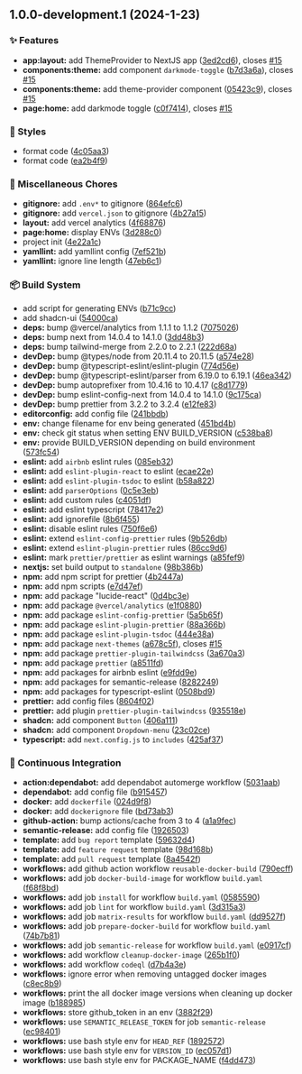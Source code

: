 ## 1.0.0-development.1 (2024-1-23)


### :sparkles: Features

* **app:layout:** add ThemeProvider to NextJS app ([3ed2cd6](https://github.com/Clumsy-Coder/exercise-tracker/commit/3ed2cd6ccdea7dcf9e443e775be50e510ee9db5c)), closes [#15](https://github.com/Clumsy-Coder/exercise-tracker/issues/15)
* **components:theme:** add component `darkmode-toggle` ([b7d3a6a](https://github.com/Clumsy-Coder/exercise-tracker/commit/b7d3a6a43c19768d5832b487bc0c51543335a6e0)), closes [#15](https://github.com/Clumsy-Coder/exercise-tracker/issues/15)
* **components:theme:** add theme-provider component ([05423c9](https://github.com/Clumsy-Coder/exercise-tracker/commit/05423c9b571c6d460f9200d1d7482314937cfed2)), closes [#15](https://github.com/Clumsy-Coder/exercise-tracker/issues/15)
* **page:home:** add darkmode toggle ([c0f7414](https://github.com/Clumsy-Coder/exercise-tracker/commit/c0f74146dd9c2476143b6b55a5da9c1e1c0c545d)), closes [#15](https://github.com/Clumsy-Coder/exercise-tracker/issues/15)


### :lipstick: Styles

* format code ([4c05aa3](https://github.com/Clumsy-Coder/exercise-tracker/commit/4c05aa3e27a7ac7523267c79f4ce2d8fcca45801))
* format code ([ea2b4f9](https://github.com/Clumsy-Coder/exercise-tracker/commit/ea2b4f9faa8e416cfbfac8b318aaae08d67da4ce))


### :octopus: Miscellaneous Chores

* **gitignore:** add `.env*` to gitignore ([864efc6](https://github.com/Clumsy-Coder/exercise-tracker/commit/864efc6014af227f5c51066ef421900ccea4652d))
* **gitignore:** add `vercel.json` to gitignore ([4b27a15](https://github.com/Clumsy-Coder/exercise-tracker/commit/4b27a157bf9a4584ef1806917b5d90339ad26de7))
* **layout:** add vercel analytics ([4f68876](https://github.com/Clumsy-Coder/exercise-tracker/commit/4f68876e1f84208e7e0503681dbf57f83f0f1f7c))
* **page:home:** display ENVs ([3d288c0](https://github.com/Clumsy-Coder/exercise-tracker/commit/3d288c08b6a34a76e93b7ac06043e2e79d598976))
* project init ([4e22a1c](https://github.com/Clumsy-Coder/exercise-tracker/commit/4e22a1ce33a7dfed2837230258fd3a5f4935b626))
* **yamllint:** add yamllint config ([7ef521b](https://github.com/Clumsy-Coder/exercise-tracker/commit/7ef521b20a91ceec4a68bac6d1f39e3eed359d96))
* **yamllint:** ignore line length ([47eb6c1](https://github.com/Clumsy-Coder/exercise-tracker/commit/47eb6c10a4f7e4aaf76e7e41441538dd1643b7ec))


### :package: Build System

* add script for generating ENVs ([b71c9cc](https://github.com/Clumsy-Coder/exercise-tracker/commit/b71c9ccfc9be99579e76a4107a46d0fffa84917c))
* add shadcn-ui ([54000ca](https://github.com/Clumsy-Coder/exercise-tracker/commit/54000ca2791560cac8dcc2a6cab30e53f6ae5401))
* **deps:** bump @vercel/analytics from 1.1.1 to 1.1.2 ([7075026](https://github.com/Clumsy-Coder/exercise-tracker/commit/70750268cb64a2615ea9a635674afa1c7dbcefe9))
* **deps:** bump next from 14.0.4 to 14.1.0 ([3dd48b3](https://github.com/Clumsy-Coder/exercise-tracker/commit/3dd48b30ac4599ffd4dd2c0d3ca388e27b2adbdc))
* **deps:** bump tailwind-merge from 2.2.0 to 2.2.1 ([222d68a](https://github.com/Clumsy-Coder/exercise-tracker/commit/222d68ab88f808f2d896f8f872748f5c35113218))
* **devDep:** bump @types/node from 20.11.4 to 20.11.5 ([a574e28](https://github.com/Clumsy-Coder/exercise-tracker/commit/a574e2818c0c416fb42dd87d9f00caf838b8531e))
* **devDep:** bump @typescript-eslint/eslint-plugin ([774d56e](https://github.com/Clumsy-Coder/exercise-tracker/commit/774d56e55de3c5c3d39c345736c58ec72f46cb40))
* **devDep:** bump @typescript-eslint/parser from 6.19.0 to 6.19.1 ([46ea342](https://github.com/Clumsy-Coder/exercise-tracker/commit/46ea342a6274dd4a2245b95bcdb2baa1e1106ed4))
* **devDep:** bump autoprefixer from 10.4.16 to 10.4.17 ([c8d1779](https://github.com/Clumsy-Coder/exercise-tracker/commit/c8d17792b505f9c248d752f9979061515581d6da))
* **devDep:** bump eslint-config-next from 14.0.4 to 14.1.0 ([9c175ca](https://github.com/Clumsy-Coder/exercise-tracker/commit/9c175ca9b3df7e5571c0c3b26ecfbaca78164424))
* **devDep:** bump prettier from 3.2.2 to 3.2.4 ([e12fe83](https://github.com/Clumsy-Coder/exercise-tracker/commit/e12fe83d0c97d844dac162b84ef26cef3b7a12ff))
* **editorconfig:** add config file ([241bbdb](https://github.com/Clumsy-Coder/exercise-tracker/commit/241bbdb45ed60a5ff4ac4acfe3b95cce98de1470))
* **env:** change filename for env being generated ([451bd4b](https://github.com/Clumsy-Coder/exercise-tracker/commit/451bd4b3e98b0d12c14102e2d463eb2669e3e16e))
* **env:** check git status when setting ENV BUILD_VERSION ([c538ba8](https://github.com/Clumsy-Coder/exercise-tracker/commit/c538ba88f6093b5df7c312c31adccd0ea258374e))
* **env:** provide BUILD_VERSION depending on build environment ([573fc54](https://github.com/Clumsy-Coder/exercise-tracker/commit/573fc541eb3bf26f82bcf68952a9b83a4b8533ba))
* **eslint:** add `airbnb` eslint rules ([085eb32](https://github.com/Clumsy-Coder/exercise-tracker/commit/085eb32897edd65a95519041c53ea439da8d5b34))
* **eslint:** add `eslint-plugin-react` to eslint ([ecae22e](https://github.com/Clumsy-Coder/exercise-tracker/commit/ecae22e2a760fadaac6d0b2292a5ca466a986f51))
* **eslint:** add `eslint-plugin-tsdoc` to eslint ([b58a822](https://github.com/Clumsy-Coder/exercise-tracker/commit/b58a822f6824207c5430845455a620418c5206c2))
* **eslint:** add `parserOptions` ([0c5e3eb](https://github.com/Clumsy-Coder/exercise-tracker/commit/0c5e3ebd1bbfe8f468eb6e4b239d3fae6d655bff))
* **eslint:** add custom rules ([c4051df](https://github.com/Clumsy-Coder/exercise-tracker/commit/c4051df435bcfd2fb270f84d059e98021750fed6))
* **eslint:** add eslint typescript ([78417e2](https://github.com/Clumsy-Coder/exercise-tracker/commit/78417e2e68122a319100e901d771369d38d02c9a))
* **eslint:** add ignorefile ([8b6f455](https://github.com/Clumsy-Coder/exercise-tracker/commit/8b6f455ab81fe77cfbcfea44f43664cbc7d09665))
* **eslint:** disable eslint rules ([750f6e6](https://github.com/Clumsy-Coder/exercise-tracker/commit/750f6e60f9d316ce87f2379a8d56289338596075))
* **eslint:** extend `eslint-config-prettier` rules ([9b526db](https://github.com/Clumsy-Coder/exercise-tracker/commit/9b526db1c5b80a96d37a2d8ef61e4e884aef4f90))
* **eslint:** extend `eslint-plugin-prettier` rules ([86cc9d6](https://github.com/Clumsy-Coder/exercise-tracker/commit/86cc9d64bfcd51c15fc658bfe79c7b0eeadee6fd))
* **eslint:** mark `prettier/prettier` as eslint warnings ([a85fef9](https://github.com/Clumsy-Coder/exercise-tracker/commit/a85fef9de57138aa05b1882a7ee4a2e4320d2097))
* **nextjs:** set build output to `standalone` ([98b386b](https://github.com/Clumsy-Coder/exercise-tracker/commit/98b386b0ff7af7e7dc8be295d4ac49620026b0ed))
* **npm:** add npm script for prettier ([4b2447a](https://github.com/Clumsy-Coder/exercise-tracker/commit/4b2447a1b300af72de9d739bd9f43ed9f3b59f6f))
* **npm:** add npm scripts ([e7d47ef](https://github.com/Clumsy-Coder/exercise-tracker/commit/e7d47efbfa7399dd354fd9df47d217021dfe1b48))
* **npm:** add package "lucide-react" ([0d4bc3e](https://github.com/Clumsy-Coder/exercise-tracker/commit/0d4bc3e4f6666a2d9cd09c5a6625c3fb66e7f177))
* **npm:** add package `@vercel/analytics` ([e1f0880](https://github.com/Clumsy-Coder/exercise-tracker/commit/e1f08808d03068b778c9c7bfdffb46d0e49ea680))
* **npm:** add package `eslint-config-prettier` ([5a5b65f](https://github.com/Clumsy-Coder/exercise-tracker/commit/5a5b65fd3941cb59b910491b542165c116d1e413))
* **npm:** add package `eslint-plugin-prettier` ([88a366b](https://github.com/Clumsy-Coder/exercise-tracker/commit/88a366b79564ce3ace2bdd58133b607d7feaac3a))
* **npm:** add package `eslint-plugin-tsdoc` ([444e38a](https://github.com/Clumsy-Coder/exercise-tracker/commit/444e38a8faf99b5221e28c3c79439b8d34df0e92))
* **npm:** add package `next-themes` ([a678c5f](https://github.com/Clumsy-Coder/exercise-tracker/commit/a678c5f237bfe0fa8bcf55ff4b2840d1ab55ef6a)), closes [#15](https://github.com/Clumsy-Coder/exercise-tracker/issues/15)
* **npm:** add package `prettier-plugin-tailwindcss` ([3a670a3](https://github.com/Clumsy-Coder/exercise-tracker/commit/3a670a33eedcf99d4de7777abfc923b5a4729989))
* **npm:** add package `prettier` ([a8511fd](https://github.com/Clumsy-Coder/exercise-tracker/commit/a8511fdad2cd3dbd3560dddceccc3370ee233298))
* **npm:** add packages for airbnb eslint ([e9fdd9e](https://github.com/Clumsy-Coder/exercise-tracker/commit/e9fdd9e71a035aa0a56b03f578b7def0ad9821b3))
* **npm:** add packages for semantic-release ([8282249](https://github.com/Clumsy-Coder/exercise-tracker/commit/8282249e224cb4bd582233bb811d40d719ad4bd5))
* **npm:** add packages for typescript-eslint ([0508bd9](https://github.com/Clumsy-Coder/exercise-tracker/commit/0508bd96a1cd77c5d0125b673c7fc5a58de6d740))
* **prettier:** add config files ([8604f02](https://github.com/Clumsy-Coder/exercise-tracker/commit/8604f020ad59397c4cf20f00eb3ab09eec00f94e))
* **prettier:** add plugin `prettier-plugin-tailwindcss` ([935518e](https://github.com/Clumsy-Coder/exercise-tracker/commit/935518e34b9cef6a4872bc76751eb19d29116f9b))
* **shadcn:** add component `Button` ([406a111](https://github.com/Clumsy-Coder/exercise-tracker/commit/406a111d6259009080458578c14cf7f84d35892d))
* **shadcn:** add component `Dropdown-menu` ([23c02ce](https://github.com/Clumsy-Coder/exercise-tracker/commit/23c02cef29a75b694b6998acdafa1fcdbc76b472))
* **typescript:** add `next.config.js` to `includes` ([425af37](https://github.com/Clumsy-Coder/exercise-tracker/commit/425af37164e576345b029bea2c6f4316ba2f1e6c))


### :construction_worker: Continuous Integration

* **action:dependabot:** add dependabot automerge workflow ([5031aab](https://github.com/Clumsy-Coder/exercise-tracker/commit/5031aab0a283bf50787fc03c7696a7b447843df5))
* **dependabot:** add config file ([b915457](https://github.com/Clumsy-Coder/exercise-tracker/commit/b9154578113738504cf995579649a38d082e8d88))
* **docker:** add `dockerfile` ([024d9f8](https://github.com/Clumsy-Coder/exercise-tracker/commit/024d9f88f6f584ee8058c51a135c5b45d6ebbd62))
* **docker:** add `dockerignore` file ([bd73ab3](https://github.com/Clumsy-Coder/exercise-tracker/commit/bd73ab39baa860685f2eaff999969cf006e9f702))
* **github-action:** bump actions/cache from 3 to 4 ([a1a9fec](https://github.com/Clumsy-Coder/exercise-tracker/commit/a1a9fecc51b0997133337c13d95de214219c6ac1))
* **semantic-release:** add config file ([1926503](https://github.com/Clumsy-Coder/exercise-tracker/commit/1926503d5fd78f7acce848a4faaea6e15d60e4a1))
* **template:** add `bug report` template ([59632d4](https://github.com/Clumsy-Coder/exercise-tracker/commit/59632d478a0df88872d2e5191b9ac3b963197f66))
* **template:** add `feature request` template ([98d168b](https://github.com/Clumsy-Coder/exercise-tracker/commit/98d168bbb4c09f55ec3e7b06b77fba2f2168b54b))
* **template:** add `pull request` template ([8a4542f](https://github.com/Clumsy-Coder/exercise-tracker/commit/8a4542f70678b25afe76267570e3e517fa1ab577))
* **workflows:** add github action workflow `reusable-docker-build` ([790ecff](https://github.com/Clumsy-Coder/exercise-tracker/commit/790ecfff9679a478ff132ad683486c159e77b10f))
* **workflows:** add job `docker-build-image` for workflow `build.yaml` ([f68f8bd](https://github.com/Clumsy-Coder/exercise-tracker/commit/f68f8bdcce7102f9538eff594d6ecc0f7650a548))
* **workflows:** add job `install` for workflow `build.yaml` ([0585590](https://github.com/Clumsy-Coder/exercise-tracker/commit/058559021a84172121a6ae8378ef822d4bda86d7))
* **workflows:** add job `lint` for workflow `build.yaml` ([3d315a3](https://github.com/Clumsy-Coder/exercise-tracker/commit/3d315a3c00a51182923b5238034ab848816a886e))
* **workflows:** add job `matrix-results` for workflow `build.yaml` ([dd9527f](https://github.com/Clumsy-Coder/exercise-tracker/commit/dd9527f646b65914a99ba9e9c0e12ee5c418f471))
* **workflows:** add job `prepare-docker-build` for workflow `build.yaml` ([74b7b81](https://github.com/Clumsy-Coder/exercise-tracker/commit/74b7b8162c9eb6a387bbe20cef73e0743b2e0be3))
* **workflows:** add job `semantic-release` for workflow `build.yaml` ([e0917cf](https://github.com/Clumsy-Coder/exercise-tracker/commit/e0917cf5b87240c083701a6badfc498b9c9d28fc))
* **workflows:** add workflow `cleanup-docker-image` ([265b1f0](https://github.com/Clumsy-Coder/exercise-tracker/commit/265b1f00eba9e3149d061c57c0bf03c9e01f37b3))
* **workflows:** add workflow `codeql` ([d7b4a3e](https://github.com/Clumsy-Coder/exercise-tracker/commit/d7b4a3eb97a809a8d347fd021b4e3f8d23463b0d))
* **workflows:** ignore error when removing untagged docker images ([c8ec8b9](https://github.com/Clumsy-Coder/exercise-tracker/commit/c8ec8b97371dfa28bdf3441f3dc074b10035fe3a))
* **workflows:** print the all docker image versions when cleaning up docker image ([b188985](https://github.com/Clumsy-Coder/exercise-tracker/commit/b18898535d6f8f8cd232c09f3d03118fb0de63df))
* **workflows:** store github_token in an env ([3882f29](https://github.com/Clumsy-Coder/exercise-tracker/commit/3882f29d58d8c667ec743b6555cb54feeb35314f))
* **workflows:** use `SEMANTIC_RELEASE_TOKEN` for job `semantic-release` ([ec98401](https://github.com/Clumsy-Coder/exercise-tracker/commit/ec984017de9b7aef11dbe3059b9aa59fbe7c6d3a))
* **workflows:** use bash style env for `HEAD_REF` ([1892572](https://github.com/Clumsy-Coder/exercise-tracker/commit/18925729a81eed5c9b399190a828d0b0fabe98ed))
* **workflows:** use bash style env for `VERSION_ID` ([ec057d1](https://github.com/Clumsy-Coder/exercise-tracker/commit/ec057d1b5d64172db504d1b72723cbe25bb9fce3))
* **workflows:** use bash style env for PACKAGE_NAME ([f4dd473](https://github.com/Clumsy-Coder/exercise-tracker/commit/f4dd4730677ab303c8fcce0cc0a2515e9c466476))
